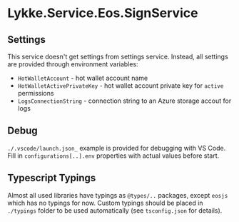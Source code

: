 # Lykke.Service.Eos.SignService

## Settings

This service doesn't get settings from settings service.
Instead, all settings are provided through environment variables:

- `HotWalletAccount` - hot wallet account name
- `HotWalletActivePrivateKey` - hot wallet account private key for `active` permissions
- `LogsConnectionString` - connection string to an Azure storage accout for logs

## Debug

`./.vscode/launch.json_` example is provided for debugging with VS Code. Fill in `configurations[..].env` properties with actual values before start.

## Typescript Typings

Almost all used libraries have typings as `@types/..` packages, except `eosjs` which has no typings for now. Custom typings should be placed in `./typings` folder to be used automatically (see `tsconfig.json` for details).